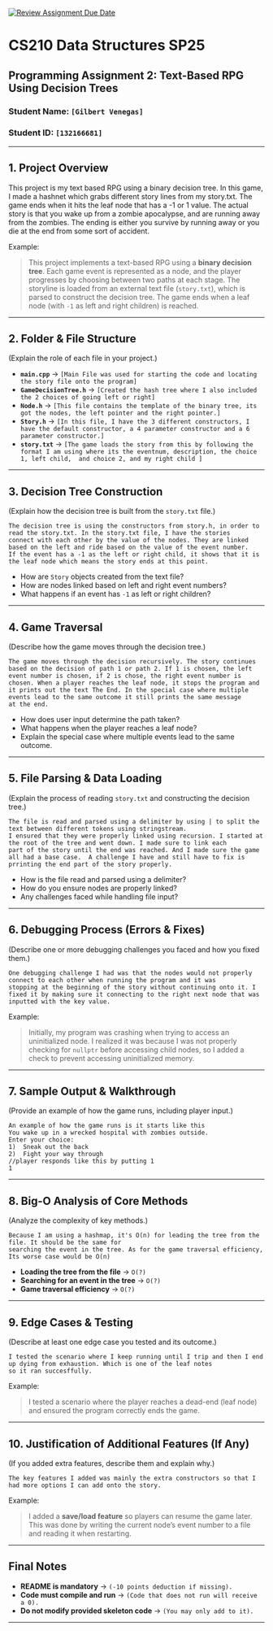 [![Review Assignment Due Date](https://classroom.github.com/assets/deadline-readme-button-22041afd0340ce965d47ae6ef1cefeee28c7c493a6346c4f15d667ab976d596c.svg)](https://classroom.github.com/a/jIKk4bke)
# CS210 Data Structures SP25
## Programming Assignment 2: Text-Based RPG Using Decision Trees

### **Student Name:** `[Gilbert Venegas]`  
### **Student ID:** `[132166681]`  

---

## **1. Project Overview**
This project is my text based RPG using a binary decision tree. In this game, I made a hashnet which grabs different story lines from my story.txt. The game ends when it hits the leaf node that has a -1 or 1 value.  The actual story is that you wake up from a zombie apocalypse, and are running away from the zombies. The ending is either you survive by running away or you die at the end from some sort of accident.

Example:
>This project implements a text-based RPG using a **binary decision tree**. Each game event is represented as a node, and the player progresses by choosing between two paths at each stage. The storyline is loaded from an external text file (`story.txt`), which is parsed to construct the decision tree. The game ends when a leaf node (with `-1` as left and right children) is reached.

---

## **2. Folder & File Structure**
(Explain the role of each file in your project.)

- **`main.cpp`** → `[Main File was used for starting the code and locating the story file onto the program]`  
- **`GameDecisionTree.h`** → `[Created the hash tree where I also included the 2 choices of going left or right]`  
- **`Node.h`** → `[This file contains the template of the binary tree, its got the nodes, the left pointer and the right pointer.]`  
- **`Story.h`** → `[In this file, I have the 3 different constructors, I have the default constructor, a 4 parameter constructor and a 6 parameter constructor.]`  
- **`story.txt`** → `[The game loads the story from this by following the format I am using where its the eventnum, description, the choice 1, left child,  and choice 2, and my right child ]`  

---

## **3. Decision Tree Construction**
(Explain how the decision tree is built from the `story.txt` file.)

    The decision tree is using the constructors from story.h, in order to read the story.txt. In the story.txt file, I have the stories
    connect with each other by the value of the nodes. They are linked based on the left and ride based on the value of the event number. 
    If the event has a -1 as the left or right child, it shows that it is the leaf node which means the story ends at this point. 

- How are `Story` objects created from the text file?  
- How are nodes linked based on left and right event numbers?  
- What happens if an event has `-1` as left or right children?  

---

## **4. Game Traversal**
(Describe how the game moves through the decision tree.)

    The game moves through the decision recursively. The story continues based on the decision of path 1 or path 2. If 1 is chosen, the left 
    event number is chosen, if 2 is chose, the right event number is chosen. When a player reaches the leaf node, it stops the program and 
    it prints out the text The End. In the special case where multiple events lead to the same outcome it still prints the same message
    at the end. 

- How does user input determine the path taken?  
- What happens when the player reaches a leaf node?  
- Explain the special case where multiple events lead to the same outcome.  

---

## **5. File Parsing & Data Loading**
(Explain the process of reading `story.txt` and constructing the decision tree.)

    The file is read and parsed using a delimiter by using | to split the text between different tokens using stringstream.
    I ensured that they were properly linked using recursion. I started at the root of the tree and went down. I made sure to link each 
    part of the story until the end was reached. And I made sure the game all had a base case.  A challenge I have and still have to fix is 
    prrinting the end part of the story properly. 

- How is the file read and parsed using a delimiter?  
- How do you ensure nodes are properly linked?  
- Any challenges faced while handling file input?  

---

## **6. Debugging Process (Errors & Fixes)**
(Describe one or more debugging challenges you faced and how you fixed them.)

    One debugging challenge I had was that the nodes would not properly connect to each other when running the program and it was 
    stopping at the beginning of the story without continuing onto it. I fixed it by making sure it connecting to the right next node that was
    inputted with the key value.

Example:
> Initially, my program was crashing when trying to access an uninitialized node. I realized it was because I was not properly checking for `nullptr` before accessing child nodes, so I added a check to prevent accessing uninitialized memory.

---

## **7. Sample Output & Walkthrough**
(Provide an example of how the game runs, including player input.)

    An example of how the game runs is it starts like this 
    You wake up in a wrecked hospital with zombies outside.
    Enter your choice:
    1)  Sneak out the back
    2)  Fight your way through
    //player responds like this by putting 1
    1
---

## **8. Big-O Analysis of Core Methods**
(Analyze the complexity of key methods.)

    Because I am using a hashmap, it's O(n) for leading the tree from the file. It should be the same for 
    searching the event in the tree. As for the game traversal efficiency, Its worse case would be O(n)
    
- **Loading the tree from the file** → `O(?)`  
- **Searching for an event in the tree** → `O(?)`  
- **Game traversal efficiency** → `O(?)`  

---

## **9. Edge Cases & Testing**
(Describe at least one edge case you tested and its outcome.)

    I tested the scenario where I keep running until I trip and then I end up dying from exhaustion. Which is one of the leaf notes 
    so it ran succesffully. 

Example:
> I tested a scenario where the player reaches a dead-end (leaf node) and ensured the program correctly ends the game.

---

## **10. Justification of Additional Features (If Any)**
(If you added extra features, describe them and explain why.)

    The key features I added was mainly the extra constructors so that I had more options I can add onto the story. 

Example:
> I added a **save/load feature** so players can resume the game later. This was done by writing the current node’s event number to a file and reading it when restarting.

---

## **Final Notes**
- **README is mandatory** → `(-10 points deduction if missing).`  
- **Code must compile and run** → `(Code that does not run will receive a 0).`  
- **Do not modify provided skeleton code** → `(You may only add to it).`  

---
